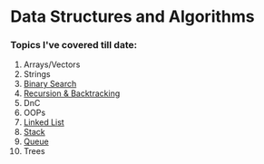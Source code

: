 # Data Structures and Algorithms

### Topics I've covered till date:
1. Arrays/Vectors
2. Strings
3. [Binary Search](https://github.com/riyasachdeva04/dsa/tree/main/dsa/binary-search%20%26%20sorting/BS1%20Cods)
4. [Recursion & Backtracking](https://github.com/riyasachdeva04/dsa/tree/main/dsa/reccursion)
5. DnC
6. OOPs
7. [Linked List](https://github.com/riyasachdeva04/dsa/tree/main/dsa/linked%20list)
8. [Stack](https://github.com/riyasachdeva04/dsa/tree/main/dsa/stack)
9. [Queue](https://github.com/riyasachdeva04/dsa/tree/main/dsa/queue)
10. Trees

